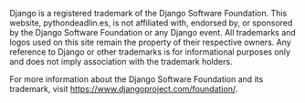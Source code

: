 <p>Django is a registered trademark of the Django Software Foundation. This website, pythondeadlin.es, is not affiliated with, endorsed by, or sponsored by the Django Software Foundation or any Django event. All trademarks and logos used on this site remain the property of their respective owners. Any reference to Django or other trademarks is for informational purposes only and does not imply association with the trademark holders.</p>
<p>For more information about the Django Software Foundation and its trademark, visit <a href="https://www.djangoproject.com/foundation/">https://www.djangoproject.com/foundation/</a>.</p>
